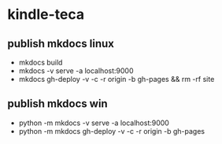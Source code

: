 # kindle-teca

## publish mkdocs linux
- mkdocs build
- mkdocs -v serve -a localhost:9000
- mkdocs gh-deploy -v -c -r origin -b gh-pages && rm -rf site

## publish mkdocs win
- python -m mkdocs -v serve -a localhost:9000
- python -m mkdocs gh-deploy -v -c -r origin -b gh-pages
